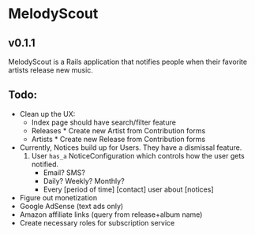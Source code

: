 # MelodyScout

## v0.1.1

MelodyScout is a Rails application that notifies people when their favorite artists release new music.

## Todo:

* Clean up the UX:
    * Index page should have search/filter feature
    * Releases
          * Create new Artist from Contribution forms
    * Artists
          * Create new Release from Contribution forms
* Currently, Notices build up for Users. They have a dismissal feature.
    1. User `has_a` NoticeConfiguration which controls how the user gets notified.
        * Email? SMS?
        * Daily? Weekly? Monthly?
        * Every [period of time] [contact] user about [notices] 
* Figure out monetization
* Google AdSense (text ads only)
* Amazon affiliate links (query from release+album name)
* Create necessary roles for subscription service


